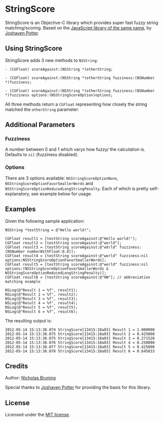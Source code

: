 # StringScore

StringScore is an Objective-C library which provides super fast fuzzy string matching/scoring. Based on the [JavaScript library of the same name](https://github.com/joshaven/string_score), by [Joshaven Potter](https://github.com/joshaven).


## Using StringScore

StringScore adds 3 new methods to `NSString`:

````
- (CGFloat) scoreAgainst:(NSString *)otherString;

- (CGFloat) scoreAgainst:(NSString *)otherString fuzziness:(NSNumber *)fuzziness;

- (CGFloat) scoreAgainst:(NSString *)otherString fuzziness:(NSNumber *)fuzziness options:(NSStringScoreOption)options;
````

All three methods return a `CGFloat` representing how closely the string
matched the `otherString` parameter.


## Additional Parameters

### Fuzziness

A number between 0 and 1 which varys how fuzzy/ the calculation is.
Defaults to `nil` (fuzziness disabled).


### Options

There are 3 options available: `NSStringScoreOptionNone`, `NSStringScoreOptionFavorSmallerWords` and `NSStringScoreOptionReducedLongStringPenalty`. Each of which is pretty self-explanatory, see example below for usage.


## Examples

Given the following sample application:

````
NSString *testString = @"Hello world!";

CGFloat result1 = [testString scoreAgainst:@"Hello world!"];
CGFloat result2 = [testString scoreAgainst:@"world"];
CGFloat result3 = [testString scoreAgainst:@"wXrld" fuzziness:[NSNumber numberWithFloat:0.8]];
CGFloat result4 = [testString scoreAgainst:@"world" fuzziness:nil options:NSStringScoreOptionFavorSmallerWords];
CGFloat result5 = [testString scoreAgainst:@"world" fuzziness:nil options:(NSStringScoreOptionFavorSmallerWords & NSStringScoreOptionReducedLongStringPenalty)];
CGFloat result6 = [testString scoreAgainst:@"HW"]; // abbreviation matching example

NSLog(@"Result 1 = %f", result1);
NSLog(@"Result 2 = %f", result2);
NSLog(@"Result 3 = %f", result3);
NSLog(@"Result 4 = %f", result4);
NSLog(@"Result 5 = %f", result5);
NSLog(@"Result 6 = %f", result6);
````

The resulting output is:

````
2012-05-14 15:13:38.074 StringScore[13415:18a03] Result 1 = 1.000000
2012-05-14 15:13:38.075 StringScore[13415:18a03] Result 2 = 0.425000
2012-05-14 15:13:38.075 StringScore[13415:18a03] Result 3 = 0.271528
2012-05-14 15:13:38.076 StringScore[13415:18a03] Result 4 = 0.250000
2012-05-14 15:13:38.077 StringScore[13415:18a03] Result 5 = 0.425000
2012-05-14 15:13:38.078 StringScore[13415:18a03] Result 6 = 0.645833
````

## Credits

Author: [Nicholas Bruning](https://github.com/thetron)

Special thanks to [Joshaven Potter](https://github.com/joshaven) for
providing the basis for this library.


## License

Licensed under the [MIT license](http://www.opensource.org/licenses/mit-license.php).
